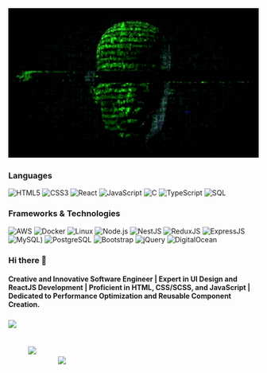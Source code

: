 <img src="https://raw.githubusercontent.com/Mr-Mathamatics/Mr-Mathamatics/master/giphy.gif" width="1280" height="300">

### Languages
![HTML5](https://img.shields.io/badge/-HTML5-000?&logo=html5)
![CSS3](https://img.shields.io/badge/-CSS3-000?&logo=css3)
![React](https://img.shields.io/badge/-React-000?&logo=React)
![JavaScript](https://img.shields.io/badge/-JavaScript-000?&logo=JavaScript)
![C](https://img.shields.io/badge/-C-000?&logo=C)
![TypeScript](https://img.shields.io/badge/-Typescript-000?&logo=Typescript)
![SQL](https://img.shields.io/badge/-SQL-000?&logo=MySQL)


### Frameworks & Technologies

![AWS](https://img.shields.io/badge/-AWS-000?&logo=Amazon-AWS&logoColor=F90)
![Docker](https://img.shields.io/badge/-Docker-000?&logo=Docker)
![Linux](https://img.shields.io/badge/-Linux-000?&logo=Linux)
![Node.js](https://img.shields.io/badge/-Node.js-000?&logo=node.js)
![NestJS](https://img.shields.io/badge/-NestJS-000?&logo=NestJS)
![ReduxJS](https://img.shields.io/badge/-ReduxJS-000?&logo=Redux.js)
![ExpressJS](https://img.shields.io/badge/-ExpressJS-000?&logo=expressJS)
![MySQL](https://img.shields.io/badge/-MySQL-000?&logo=MySQL))
![PostgreSQL](https://img.shields.io/badge/-PostgreSQL-000?&logo=PostgreSQL)
![Bootstrap](https://img.shields.io/badge/-Bootstrap-000?&logo=Bootstrap)
![jQuery](https://img.shields.io/badge/-jQuery-000?&logo=jQuery)
![DigitalOcean](https://img.shields.io/badge/-DigitalOcean-000?&logo=DigitalOcean)

### Hi there 👋

#### Creative and Innovative Software Engineer | Expert in UI Design and ReactJS Development | Proficient in HTML, CSS/SCSS, and JavaScript | Dedicated to Performance Optimization and Reusable Component Creation.


###

![](https://komarev.com/ghpvc/?username=Mr-Mathamatics&color=blue)

<a style="padding:20px"> <img style="padding:20px" src="https://github-readme-stats.vercel.app/api?username=Mr-Mathamatics&show_icons=true&theme=radical">  &nbsp; &nbsp; &nbsp;<img src="https://github-readme-stats.vercel.app/api/top-langs/?username=Mr-Mathamatics&hide=php&bg_color=DEG&langs_count=5"></a>
<!--
**Mr-Mathamatics/Mr-Mathamatics** is a ✨ _special_ ✨ repository because its `README.md` (this file) appears on your GitHub profile.


-->
